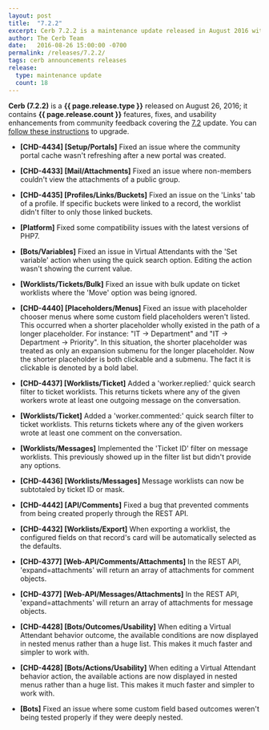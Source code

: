```yaml
---
layout: post
title:  "7.2.2"
excerpt: Cerb 7.2.2 is a maintenance update released in August 2016 with 18 fixes and minor features from community feedback.
author: The Cerb Team
date:   2016-08-26 15:00:00 -0700
permalink: /releases/7.2.2/
tags: cerb announcements releases
release:
  type: maintenance update
  count: 18
---
```


**Cerb (7.2.2)** is a **{{ page.release.type }}** released on August 26, 2016; it contains **{{ page.release.count }}** features, fixes, and usability enhancements from community feedback covering the [7.2](/releases/7.2/) update.  You can [follow these instructions](/docs/upgrading/) to upgrade.

* **[CHD-4434] [Setup/Portals]** Fixed an issue where the community portal cache wasn't refreshing after a new portal was created.

* **[CHD-4433] [Mail/Attachments]** Fixed an issue where non-members couldn't view the attachments of a public group.

* **[CHD-4435] [Profiles/Links/Buckets]** Fixed an issue on the 'Links' tab of a profile. If specific buckets were linked to a record, the worklist didn't filter to only those linked buckets.

* **[Platform]** Fixed some compatibility issues with the latest versions of PHP7.

* **[Bots/Variables]** Fixed an issue in Virtual Attendants with the 'Set variable' action when using the quick search option. Editing the action wasn't showing the current value.

* **[Worklists/Tickets/Bulk]** Fixed an issue with bulk update on ticket worklists where the 'Move' option was being ignored.

* **[CHD-4440] [Placeholders/Menus]** Fixed an issue with placeholder chooser menus where some custom field placeholders weren't listed. This occurred when a shorter placeholder wholly existed in the path of a longer placeholder.  For instance: "IT -> Department" and "IT -> Department -> Priority".  In this situation, the shorter placeholder was treated as only an expansion submenu for the longer placeholder. Now the shorter placeholder is both clickable and a submenu. The fact it is clickable is denoted by a bold label.

* **[CHD-4437] [Worklists/Ticket]** Added a 'worker.replied:' quick search filter to ticket worklists. This returns tickets where any of the given workers wrote at least one outgoing message on the conversation.

* **[Worklists/Ticket]** Added a 'worker.commented:' quick search filter to ticket worklists. This returns tickets where any of the given workers wrote at least one comment on the conversation.

* **[Worklists/Messages]** Implemented the 'Ticket ID' filter on message worklists. This previously showed up in the filter list but didn't provide any options.

* **[CHD-4436] [Worklists/Messages]** Message worklists can now be subtotaled by ticket ID or mask.

* **[CHD-4442] [API/Comments]** Fixed a bug that prevented comments from being created properly through the REST API.

* **[CHD-4432] [Worklists/Export]** When exporting a worklist, the configured fields on that record's card will be automatically selected as the defaults.

* **[CHD-4377] [Web-API/Comments/Attachments]** In the REST API, 'expand=attachments' will return an array of attachments for comment objects.

* **[CHD-4377] [Web-API/Messages/Attachments]** In the REST API, 'expand=attachments' will return an array of attachments for message objects.

* **[CHD-4428] [Bots/Outcomes/Usability]** When editing a Virtual Attendant behavior outcome, the available conditions are now displayed in nested menus rather than a huge list. This makes it much faster and simpler to work with.

* **[CHD-4428] [Bots/Actions/Usability]** When editing a Virtual Attendant behavior action, the available actions are now displayed in nested menus rather than a huge list. This makes it much faster and simpler to work with.

* **[Bots]** Fixed an issue where some custom field based outcomes weren't being tested properly if they were deeply nested.
